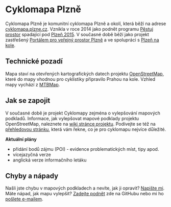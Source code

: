 Cyklomapa Plzně
================

Cyklomapa Plzně je komunitní cyklomapa Plzně a okolí, která běží na adrese [cyklomapa.plzne.cz](http://cyklomapa.plzne.cz/). Vznikla v roce 2014 jako podnět programu [Pěstuj prostor](http://pestujprostor.plzne.cz/) spadající pod [Plzeň 2015](http://plzen2015.cz/). V současné době běží jako projekt zastřešený [Portálem pro veřejný prostor Plzně](http://prostor.plzne.cz) a ve spolupráci s [Plzeň na kole](http://www.plzennakole.cz/).

Technické pozadí
-----------------
Mapa staví na otevřených kartografických datech projektu [OpenStreetMap](http://www.openstreetmap.org/), které do mapy vhodnou pro cyklistiky připravilo Prahou na kole. Vzhled mapy vychází z [MTBMap](http://mtbmap.cz/).

Jak se zapojit
----------------
V současné době je projekt Cyklomapy zejména o vylepšování mapových podkladů. Informace, jak vylepšovat mapové podklady projektu OpenStreetMap, naleznete na [wiki stránce projektu](http://wiki.openstreetmap.org/wiki/Main_Page). Podívejte se též na [přehledovou stránku](http://cyklomapa.plzne.cz/mapovani/), která vám řekne, co je pro cyklomapu nejvíce důležité.

**Aktuální plány**
* přidání bodů zájmu (POI) - evidence problematických míst, tipy apod.
* vícejazyčná verze
* anglická verze informačního letáku


Chyby a nápady
---------------
Našli jste chybu v mapových podkladech a nevíte, jak ji opravit? [Napište mi](mailto:jasnapaka@jasnapaka.com). Máte nápad, jak mapu vylepšit? [Zadejte podnět](https://github.com/JasnaPaka/cykloplzen/issues) zde na GitHubu nebo mi ho [pošlete e-mailem](mailto:jasnapaka@jasnapaka.com).
